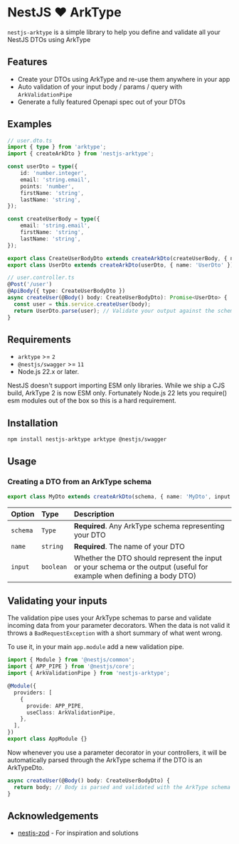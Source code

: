 # NestJS ❤ ArkType

`nestjs-arktype` is a simple library to help you define and validate all your NestJS DTOs using ArkType

## Features

- Create your DTOs using ArkType and re-use them anywhere in your app
- Auto validation of your input body / params / query with `ArkValidationPipe`
- Generate a fully featured Openapi spec out of your DTOs

## Examples

```typescript
// user.dto.ts
import { type } from 'arktype';
import { createArkDto } from 'nestjs-arktype';

const userDto = type({
    id: 'number.integer',
    email: 'string.email',
    points: 'number',
    firstName: 'string',
    lastName: 'string',
});

const createUserBody = type({
    email: 'string.email',
    firstName: 'string',
    lastName: 'string',
});

export class CreateUserBodyDto extends createArkDto(createUserBody, { name: 'CreateUserBodyDto', input: true }) {}
export class UserDto extends createArkDto(userDto, { name: 'UserDto' }) {}

// user.controller.ts
@Post('/user')
@ApiBody({ type: CreateUserBodyDto })
async createUser(@Body() body: CreateUserBodyDto): Promise<UserDto> {
  const user = this.service.createUser(body);
  return UserDto.parse(user); // Validate your output against the schema if you need to
}
```

## Requirements

- `arktype` >= `2`
- `@nestjs/swagger` >= `11`
- Node.js 22.x or later.

NestJS doesn't support importing ESM only libraries. While we ship a CJS build,
ArkType 2 is now ESM only. Fortunately Node.js 22 lets you require() esm modules
out of the box so this is a hard requirement.

## Installation

```bash
npm install nestjs-arktype arktype @nestjs/swagger
```

## Usage

### Creating a DTO from an ArkType schema

```typescript
export class MyDto extends createArkDto(schema, { name: 'MyDto', input: true })
```

| Option | Type     | Description                |
| :-------- | :------- | :------------------------- |
| `schema` | `Type` | **Required**. Any ArkType schema representing your DTO |
| `name` | `string` | **Required**. The name of your DTO |
| `input` | `boolean` | Whether the DTO should represent the input or your schema or the output (useful for example when defining a body DTO) |

## Validating your inputs

The validation pipe uses your ArkType schemas to parse and validate incoming data
from your parameter decorators. When the data is not valid it throws a
`BadRequestException` with a short summary of what went wrong.

To use it, in your main `app.module` add a new validation pipe.

```typescript
import { Module } from '@nestjs/common';
import { APP_PIPE } from '@nestjs/core';
import { ArkValidationPipe } from 'nestjs-arktype';

@Module({
  providers: [
    {
      provide: APP_PIPE,
      useClass: ArkValidationPipe,
    },
  ],
})
export class AppModule {}
```

Now whenever you use a parameter decorator in your controllers, it will be
automatically parsed through the ArkType schema if the DTO is an ArkTypeDto.

```typescript
async createUser(@Body() body: CreateUserBodyDto) {
  return body; // Body is parsed and validated with the ArkType schema 
}
```

## Acknowledgements

 - [nestjs-zod](https://github.com/BenLorantfy/nestjs-zod) - For inspiration and solutions
